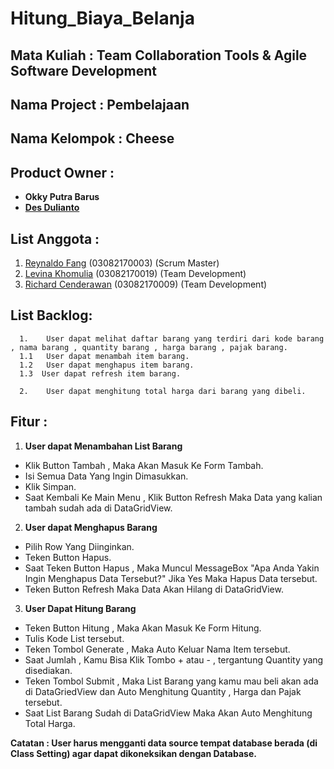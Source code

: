 # Hitung_Biaya_Belanja

## Mata Kuliah : **Team Collaboration Tools & Agile Software Development**

## **Nama Project : Pembelajaan**

## **Nama Kelompok : Cheese**

## Product Owner : 
- **Okky Putra Barus** 
- **[Des Dulianto](https://github.com/desdulianto)**


## List Anggota :
1. [Reynaldo Fang](https://github.com/reynaldokorn) (03082170003) (Scrum Master)
2. [Levina Khomulia](https://github.com/LevinaKhomulia) (03082170019) (Team Development)
3. [Richard Cenderawan](https://github.com/richardcenderawan) (03082170009) (Team Development)

## List Backlog:
```
  1.	User dapat melihat daftar barang yang terdiri dari kode barang , nama barang , quantity barang , harga barang , pajak barang.
  1.1	User dapat menambah item barang.
  1.2	User dapat menghapus item barang.
  1.3  User dapat refresh item barang.
  
  2.	User dapat menghitung total harga dari barang yang dibeli.

```

## Fitur :

1. **User dapat Menambahan List Barang** 
- Klik Button Tambah , Maka Akan Masuk Ke Form Tambah.
- Isi Semua Data Yang Ingin Dimasukkan.
- Klik Simpan. 
- Saat Kembali Ke Main Menu , Klik Button Refresh Maka Data yang kalian tambah sudah ada di DataGridView.

2. **User dapat Menghapus Barang**
- Pilih Row Yang Diinginkan.
- Teken Button Hapus. 
- Saat Teken Button Hapus , Maka Muncul MessageBox "Apa Anda Yakin Ingin Menghapus Data Tersebut?" Jika Yes Maka Hapus Data tersebut.
- Teken Button Refresh Maka Data Akan Hilang di DataGridView.

3. **User Dapat Hitung Barang**
- Teken Button Hitung , Maka Akan Masuk Ke Form Hitung.
- Tulis Kode List tersebut.
- Teken Tombol Generate , Maka Auto Keluar Nama Item tersebut. 
- Saat Jumlah , Kamu Bisa Klik Tombo + atau - , tergantung Quantity yang disediakan.
- Teken Tombol Submit , Maka List Barang yang kamu mau beli akan ada di DataGriedView dan Auto Menghitung 
  Quantity , Harga dan Pajak tersebut.
- Saat List Barang Sudah di DataGridView Maka Akan Auto Menghitung Total Harga.

**Catatan : User harus mengganti data source tempat database berada (di Class Setting) agar dapat dikoneksikan dengan Database.**

